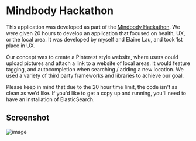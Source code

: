 # Mindbody Hackathon

This application was developed as part of the [Mindbody Hackathon](https://www.facebook.com/events/542057222532981/). We were given 20 hours to develop an application that focused on health, UX, or the local area. It was developed by myself and Elaine Lau, and took 1st place in UX.

Our concept was to create a Pinterest style website, where users could upload pictures and attach a link to a website of local areas. It would feature tagging, and autocompletion when searching / adding a new location. We used a variety of third party frameworks and libraries to achieve our goal.

Please keep in mind that due to the 20 hour time limit, the code isn't as clean as we'd like. If you'd like to get a copy up and running, you'll need to have an installation of ElasticSearch.


## Screenshot

![image](https://s3.amazonaws.com/ianmitchel1/mindbody.png)